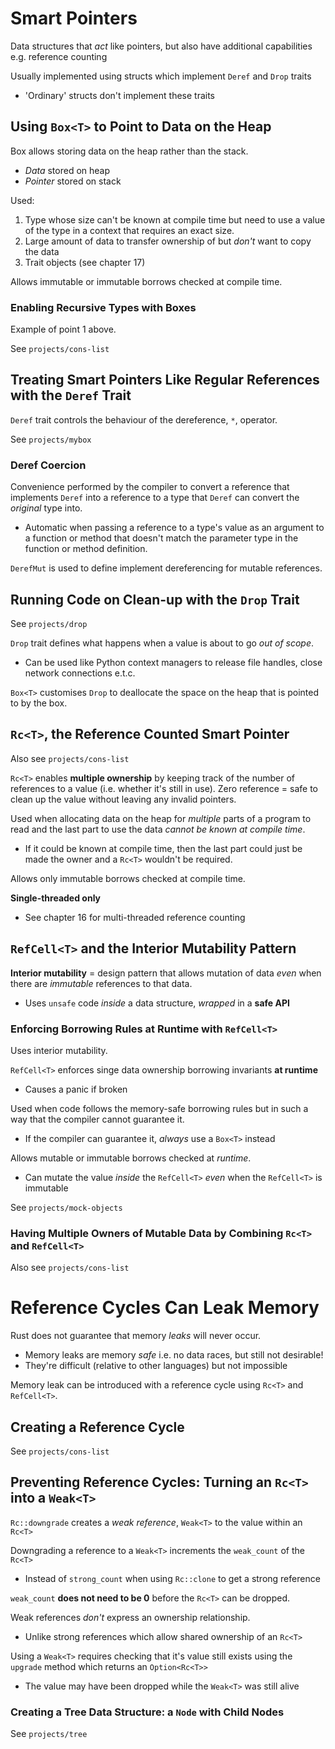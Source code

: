 # Smart Pointers

Data structures that _act_ like pointers, but also have additional capabilities e.g. reference counting

Usually implemented using structs which implement `Deref` and `Drop` traits

- 'Ordinary' structs don't implement these traits

## Using `Box<T>` to Point to Data on the Heap

Box allows storing data on the heap rather than the stack.

- _Data_ stored on heap
- _Pointer_ stored on stack

Used:

1. Type whose size can't be known at compile time but need to use a value of the type in a context that requires an exact size.
2. Large amount of data to transfer ownership of but _don't_ want to copy the data
3. Trait objects (see chapter 17)

Allows immutable or immutable borrows checked at compile time.

### Enabling Recursive Types with Boxes

Example of point 1 above.

See `projects/cons-list`

## Treating Smart Pointers Like Regular References with the `Deref` Trait

`Deref` trait controls the behaviour of the dereference, `*`, operator.

See `projects/mybox`

### Deref Coercion

Convenience performed by the compiler to convert a reference that implements `Deref` into a reference to a type that `Deref` can convert the _original_ type into.

- Automatic when passing a reference to a type's value as an argument to a function or method that doesn't match the parameter type in the function or method definition.

`DerefMut` is used to define implement dereferencing for mutable references.

## Running Code on Clean-up with the `Drop` Trait

See `projects/drop`

`Drop` trait defines what happens when a value is about to go _out of scope_.

- Can be used like Python context managers to release file handles, close network connections e.t.c.

`Box<T>` customises `Drop` to deallocate the space on the heap that is pointed to by the box.

## `Rc<T>`, the Reference Counted Smart Pointer

Also see `projects/cons-list`

`Rc<T>` enables **multiple ownership** by keeping track of the number of references to a value (i.e. whether it's still in use). Zero reference = safe to clean up the value without leaving any invalid pointers.

Used when allocating data on the heap for _multiple_ parts of a program to read and the last part to use the data _cannot be known at compile time_.

- If it could be known at compile time, then the last part could just be made the owner and a `Rc<T>` wouldn't be required.

Allows only immutable borrows checked at compile time.

**Single-threaded only**

- See chapter 16 for multi-threaded reference counting

## `RefCell<T>` and the Interior Mutability Pattern

**Interior mutability** = design pattern that allows mutation of data _even_ when there are _immutable_ references to that data.

- Uses `unsafe` code _inside_ a data structure, _wrapped_ in a **safe API**

### Enforcing Borrowing Rules at Runtime with `RefCell<T>`

Uses interior mutability.

`RefCell<T>` enforces singe data ownership borrowing invariants **at runtime**

- Causes a panic if broken

Used when code follows the memory-safe borrowing rules but in such a way that the compiler cannot guarantee it.

- If the compiler can guarantee it, _always_ use a `Box<T>` instead

Allows mutable or immutable borrows checked at _runtime_.

- Can mutate the value _inside_ the `RefCell<T>` _even_ when the `RefCell<T>` is immutable

See `projects/mock-objects`

### Having Multiple Owners of Mutable Data by Combining `Rc<T>` and `RefCell<T>`

Also see `projects/cons-list`

# Reference Cycles Can Leak Memory

Rust does not guarantee that memory _leaks_ will never occur.

- Memory leaks are memory _safe_ i.e. no data races, but still not desirable!
- They're difficult (relative to other languages) but not impossible

Memory leak can be introduced with a reference cycle using `Rc<T>` and `RefCell<T>`.

## Creating a Reference Cycle

See `projects/cons-list`

## Preventing Reference Cycles: Turning an `Rc<T>` into a `Weak<T>`

`Rc::downgrade` creates a _weak reference_, `Weak<T>` to the value within an `Rc<T>`

Downgrading a reference to a `Weak<T>` increments the `weak_count` of the `Rc<T>`

- Instead of `strong_count` when using `Rc::clone` to get a strong reference

`weak_count` **does not need to be 0** before the `Rc<T>` can be dropped.

Weak references _don't_ express an ownership relationship.

- Unlike strong references which allow shared ownership of an `Rc<T>`

Using a `Weak<T>` requires checking that it's value still exists using the `upgrade` method which returns an `Option<Rc<T>>`

- The value may have been dropped while the `Weak<T>` was still alive

### Creating a Tree Data Structure: a `Node` with Child Nodes

See `projects/tree`
